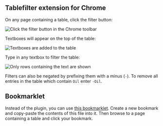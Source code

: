 ## Tablefilter extension for Chrome

On any page containing a table, click the filter button:

![Click the filter button in the Chrome toolbar](screenshots/filter-button-in-toolbar.png "Click the filter button in the Chrome toolbar")

Textboxes will appear on the top of the table:

![Textboxes are added to the table](screenshots/table-with-filter-textboxes.png "Textboxes are added to the table")

Type in any textbox to filter the table:

![Only rows containing the text are shown](screenshots/filtered-table.png "Only rows containing the text are shown")

Filters can also be negated by prefixing them with a minus (`-`). To remove all entries in the table which contain `Oil` enter `-Oil`.

## Bookmarklet

Instead of the plugin, you can use [this bookmarklet](bookmarklet.js). Create a new bookmark and copy-paste the contents of this file into it. Then browse to a page containing a table and click your bookmark.
